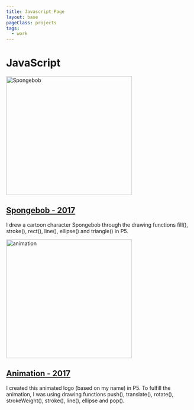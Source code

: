 ```yaml
---
title: Javascript Page
layout: base
pageClass: projects
tags:
  - work
---
```

<h1>JavaScript</h1>
<section class="JavaScript">
<div class="projects">
<a href="/projects/spongebob">
    <div class="project-card">
        <img src="/image/spongebob.png" alt="Spongebob" style="width:340px;height:320px;">
        <h2>Spongebob - 2017</h2>
    </div>
</a>
<p>I drew a cartoon character Spongebob through the drawing functions fill(), stroke(),
rect(), line(), ellipse() and triangle() in P5.</p>
</div>
<div class="projects">
<a href="/projects/animation">
    <div class="project-card">
        <img src="/image/animation.png" alt="animation" style="width:340px;height:320px;">
        <h2>Animation - 2017</h2>
    </div>
</a>
<p>I created this animated logo (based on my name) in P5. To fulfill the animation, 
I was using drawing functions push(), translate(), rotate(), strokeWeight(), 
stroke(), line(), ellipse and pop().</p>
</div>
</section>

